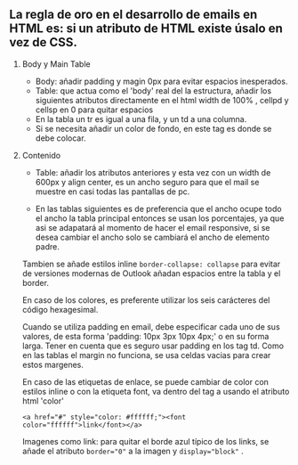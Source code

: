 ## La regla de oro en el desarrollo de emails en HTML es: si un atributo de HTML existe úsalo en vez de CSS.

1. Body y Main Table

	* Body: añadir padding y magin 0px para evitar espacios inesperados.
	* Table: que actua como el 'body' real del la estructura, añadir los siguientes atributos directamente en el html width de 100% , cellpd y cellsp en 0 para quitar espacios
	* En la tabla un tr es igual a una fila, y un td a una columna.
	* Si se necesita añadir un color de fondo, en este tag es donde se debe colocar.

2. Contenido

	* Table: añadir los atributos anteriores y esta vez con un width de 600px y align center, es un ancho seguro para que el mail se muestre en casi todas las pantallas de pc.

	* En las tablas siguientes es de preferencia que el ancho ocupe todo el ancho la tabla principal entonces se usan los porcentajes, ya que asi se adapatará al momento de hacer el email responsive, si se desea cambiar el ancho solo se cambiará el ancho de elemento padre.

	Tambien se añade estilos inline ``` border-collapse: collapse ``` para evitar de versiones modernas de Outlook añadan espacios entre la tabla y el border.

	En caso de los colores, es preferente utilizar los seis carácteres del código hexagesimal.

	Cuando se utiliza padding en email, debe especificar cada uno de sus valores, de esta forma 'padding: 10px 3px 10px 4px;' o en su forma larga.
	Tener en cuenta que es seguro usar padding en los tag td.
	Como en las tablas el margin no funciona, se usa celdas vacias para crear estos margenes.

	En caso de las etiquetas de enlace, se puede cambiar de color con estilos inline o con la etiqueta font, va dentro del tag a usando el atributo html 'color' 

	``` <a href="#" style="color: #ffffff;"><font color="ffffff">link</font></a> ```

	Imagenes como link: para quitar el borde azul típico de los links, se añade el atributo ``` border="0" ``` a la imagen y ``` display="block" ``` .